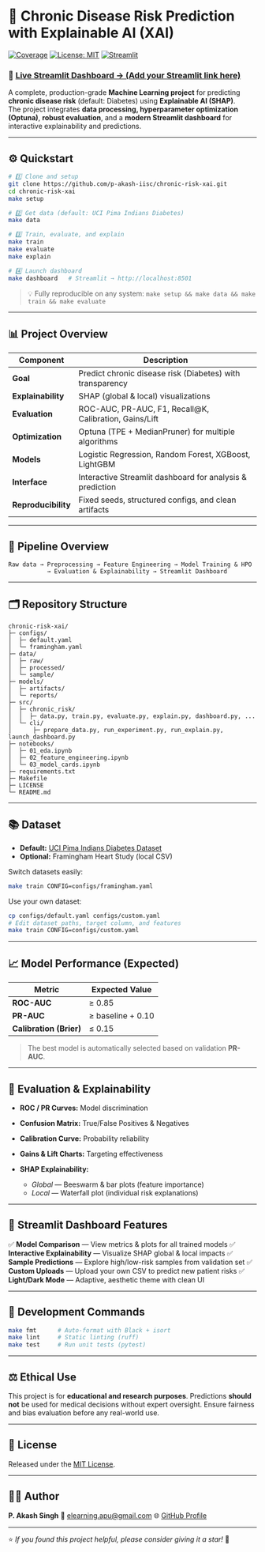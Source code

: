 

# 🧠 Chronic Disease Risk Prediction with Explainable AI (XAI)

[![Coverage](https://img.shields.io/badge/coverage-~80%25-brightgreen)](#)
[![License: MIT](https://img.shields.io/badge/License-MIT-yellow.svg)](LICENSE)
[![Streamlit](https://img.shields.io/badge/Streamlit-Dashboard-red?logo=streamlit)](#)

### 🚀 [**Live Streamlit Dashboard → (Add your Streamlit link here)**](#)

A complete, production-grade **Machine Learning project** for predicting **chronic disease risk** (default: Diabetes) using **Explainable AI (SHAP)**.  
The project integrates **data processing, hyperparameter optimization (Optuna)**, **robust evaluation**, and a **modern Streamlit dashboard** for interactive explainability and predictions.

---

## ⚙️ Quickstart

```bash
# 1️⃣ Clone and setup
git clone https://github.com/p-akash-iisc/chronic-risk-xai.git
cd chronic-risk-xai
make setup

# 2️⃣ Get data (default: UCI Pima Indians Diabetes)
make data

# 3️⃣ Train, evaluate, and explain
make train
make evaluate
make explain

# 4️⃣ Launch dashboard
make dashboard   # Streamlit → http://localhost:8501
````

> 💡 Fully reproducible on any system:
> `make setup && make data && make train && make evaluate`

---

## 📊 Project Overview

| Component           | Description                                               |
| ------------------- | --------------------------------------------------------- |
| **Goal**            | Predict chronic disease risk (Diabetes) with transparency |
| **Explainability**  | SHAP (global & local) visualizations                      |
| **Evaluation**      | ROC-AUC, PR-AUC, F1, Recall@K, Calibration, Gains/Lift    |
| **Optimization**    | Optuna (TPE + MedianPruner) for multiple algorithms       |
| **Models**          | Logistic Regression, Random Forest, XGBoost, LightGBM     |
| **Interface**       | Interactive Streamlit dashboard for analysis & prediction |
| **Reproducibility** | Fixed seeds, structured configs, and clean artifacts      |

---

## 🧩 Pipeline Overview

```
Raw data → Preprocessing → Feature Engineering → Model Training & HPO
           → Evaluation & Explainability → Streamlit Dashboard
```

---

## 🗂️ Repository Structure

```
chronic-risk-xai/
├─ configs/
│  ├─ default.yaml
│  └─ framingham.yaml
├─ data/
│  ├─ raw/
│  ├─ processed/
│  └─ sample/
├─ models/
│  ├─ artifacts/
│  └─ reports/
├─ src/
│  ├─ chronic_risk/
│  │  ├─ data.py, train.py, evaluate.py, explain.py, dashboard.py, ...
│  └─ cli/
│      ├─ prepare_data.py, run_experiment.py, run_explain.py, launch_dashboard.py
├─ notebooks/
│  ├─ 01_eda.ipynb
│  ├─ 02_feature_engineering.ipynb
│  └─ 03_model_cards.ipynb
├─ requirements.txt
├─ Makefile
├─ LICENSE
└─ README.md
```

---

## 📚 Dataset

* **Default:** [UCI Pima Indians Diabetes Dataset](https://archive.ics.uci.edu/ml/datasets/pima+indians+diabetes)
* **Optional:** Framingham Heart Study (local CSV)

Switch datasets easily:

```bash
make train CONFIG=configs/framingham.yaml
```

Use your own dataset:

```bash
cp configs/default.yaml configs/custom.yaml
# Edit dataset paths, target column, and features
make train CONFIG=configs/custom.yaml
```

---

## 📈 Model Performance (Expected)

| Metric                  | Expected Value    |
| ----------------------- | ----------------- |
| **ROC-AUC**             | ≥ 0.85            |
| **PR-AUC**              | ≥ baseline + 0.10 |
| **Calibration (Brier)** | ≤ 0.15            |

> The best model is automatically selected based on validation **PR-AUC**.

---

## 🧮 Evaluation & Explainability

* **ROC / PR Curves:** Model discrimination
* **Confusion Matrix:** True/False Positives & Negatives
* **Calibration Curve:** Probability reliability
* **Gains & Lift Charts:** Targeting effectiveness
* **SHAP Explainability:**

  * *Global* — Beeswarm & bar plots (feature importance)
  * *Local* — Waterfall plot (individual risk explanations)

---

## 🎨 Streamlit Dashboard Features

✅ **Model Comparison** — View metrics & plots for all trained models
✅ **Interactive Explainability** — Visualize SHAP global & local impacts
✅ **Sample Predictions** — Explore high/low-risk samples from validation set
✅ **Custom Uploads** — Upload your own CSV to predict new patient risks
✅ **Light/Dark Mode** — Adaptive, aesthetic theme with clean UI

---

## 🧰 Development Commands

```bash
make fmt      # Auto-format with Black + isort
make lint     # Static linting (ruff)
make test     # Run unit tests (pytest)
```

---

## ⚖️ Ethical Use

This project is for **educational and research purposes**.
Predictions **should not** be used for medical decisions without expert oversight.
Ensure fairness and bias evaluation before any real-world use.

---

## 📄 License

Released under the [MIT License](LICENSE).

---

## 👨‍💻 Author

**P. Akash Singh**
📧 [elearning.apu@gmail.com](mailto:elearning.apu@gmail.com)
🌐 [GitHub Profile](https://github.com/p-akash-iisc)

---

⭐ *If you found this project helpful, please consider giving it a star!* 🌟


